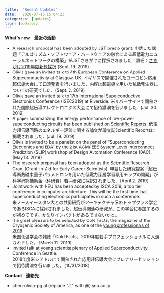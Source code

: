 ```yaml
---
title:  "Recent Updates"
date:   2020-07-15 15:04:23
categories: [updates]
tags: [updates]
---
```


**What's new　最近の活動**
* A research proposal has been adopted by JST presto grant. 申請した課題「アルゴリズム・ソフトウェア・ハードウェアの融合による超低電力ニューラルネットワークの構築」がJSTさきがけに採択されました！詳細：[さきがけ2019年度新規採択](https://www.jst.go.jp/kisoken/presto/application/2019/190919/190919presto.pdf?fbclid=IwAR10L3j8JDj6lXITmNgMJMPVJ3Huh0SYYd3pAwc-gVl8LkHXIwWbUEGdbj8) (Sept. 19. 2019)
* Olivia gave an invited talk to 4th European Conference on Applied Superconductivity at Glasgow, UK. イギリスで開催されたユーロピン応用超伝導大会にて口頭発表を行いました．内容は超電導を用いた乱数発生器についての研究でした．(Sept. 2. 2019)
* Olivia gave an invited talk to 17th International Superconductive Electronics Conference (ISEC2019) at Riverside. 米リバーサイドで開催された国際超伝導エレクトロニクス大会にて招待講演を行いました．(Jul. 30. 2019)
* A paper summarizing the energy performance of low-power superconducting circuits has been published on [Scientific Reports](https://www.nature.com/articles/s41598-019-46595-w). 低電力超伝導回路のエネルギー評価に関する論文が論文誌Scientific Reportsに掲載されました．(Jul. 19. 2019)
* Olivia is invited to be a panelist on the panel of “Superconducting Electronics and EDA” by the 21st ACM/IEEE System Level Interconnect Prediction (SLIP) workshop of Design Automation Conference (DAC). (May 13. 2019)
* The research proposal has been adopted as the Scientific Research Grant (Grant-in-Aid for Early-Career Scientists). 申請した研究提案「超伝導断熱磁束量子パラメトロンを用いた低電力深層学習専用チップの開発」が科学研究補助金（科研費）若手研究に採択されました．（April 2. 2019）
* Joint work with NEU has been accepted by ISCA 2019, a top tier conference in computer architecture. This will be the first time that superconducting electronics participates in such a conference. <br>米ノースイースタン大との共同研究がアーキテクチャ系のトップクラス学会であるISCAに採用されました。超伝導関連の研究が、この学会に参加するのが初めてです。かなりインパクトがあるではないかと。
* It a great pleasure to be selected by Cold Facts, the magazine of the Cryogenic Society of America, as one of the [young professionals of 2019](https://cryogenicsociety.org/36872/news/young_professionals_2019_the_next_generation_in_cryogenics_part_1/?fbclid=IwAR1n2CxjXWKhOlH5PH_eI16I2nStuvkOHPuwL4VjAeS5-u-ndOWpgvQ1NqA). <br>米国低温学会の雑誌「Cold Facts」2019年度若手プロフェッショナルに入選されました。（March 11. 2019）
* Invited talk at young scientist plenary of Applied Superconductivity Conference in Seattle. <br>2018年度米シアトルにて開催された応用超伝導大会にプレナリーセッションで招待講演を行いました。（10/31/2018）

**Contact　連絡先**
* chen-olivia-pg at (replace "at" with @) ynu.ac.jp
